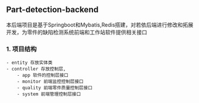 ## Part-detection-backend

本后端项目是基于Springboot和Mybatis,Redis搭建，对若依后端进行修改和拓展开发，为零件的缺陷检测系统前端和工作站软件提供相关接口


### 1. 项目结构
    - entity 存放实体类
    - controller 存放控制层,
        - app 软件的控制层接口
        - monitor 前端监控控制层接口
        - quality 前端零件质量控制层接口
        - system 前端管理控制层接口